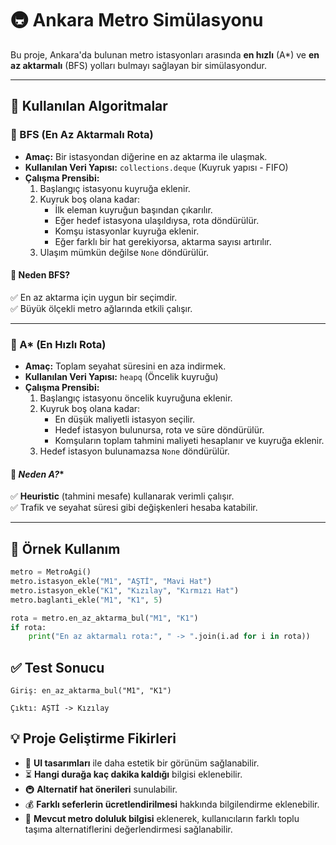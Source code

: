# 🚇 Ankara Metro Simülasyonu

Bu proje, Ankara'da bulunan metro istasyonları arasında **en hızlı** (A*) ve **en az aktarmalı** (BFS) yolları bulmayı sağlayan bir simülasyondur.

---

## 📌 Kullanılan Algoritmalar

### 🔹 BFS (En Az Aktarmalı Rota)
- **Amaç:** Bir istasyondan diğerine en az aktarma ile ulaşmak.
- **Kullanılan Veri Yapısı:** `collections.deque` (Kuyruk yapısı - FIFO)
- **Çalışma Prensibi:**
  1. Başlangıç istasyonu kuyruğa eklenir.
  2. Kuyruk boş olana kadar:
     - İlk eleman kuyruğun başından çıkarılır.
     - Eğer hedef istasyona ulaşıldıysa, rota döndürülür.
     - Komşu istasyonlar kuyruğa eklenir.
     - Eğer farklı bir hat gerekiyorsa, aktarma sayısı artırılır.
  3. Ulaşım mümkün değilse `None` döndürülür.

#### 📍 **Neden BFS?**
✅ En az aktarma için uygun bir seçimdir.  
✅ Büyük ölçekli metro ağlarında etkili çalışır.

---

### 🔹 A* (En Hızlı Rota)
- **Amaç:** Toplam seyahat süresini en aza indirmek.
- **Kullanılan Veri Yapısı:** `heapq` (Öncelik kuyruğu)
- **Çalışma Prensibi:**
  1. Başlangıç istasyonu öncelik kuyruğuna eklenir.
  2. Kuyruk boş olana kadar:
     - En düşük maliyetli istasyon seçilir.
     - Hedef istasyon bulunursa, rota ve süre döndürülür.
     - Komşuların toplam tahmini maliyeti hesaplanır ve kuyruğa eklenir.
  3. Hedef istasyon bulunamazsa `None` döndürülür.

#### 📍 **Neden A*?**
✅ **Heuristic** (tahmini mesafe) kullanarak verimli çalışır.  
✅ Trafik ve seyahat süresi gibi değişkenleri hesaba katabilir.

---

## 🔧 Örnek Kullanım

```python
metro = MetroAgi()
metro.istasyon_ekle("M1", "AŞTİ", "Mavi Hat")
metro.istasyon_ekle("K1", "Kızılay", "Kırmızı Hat")
metro.baglanti_ekle("M1", "K1", 5)

rota = metro.en_az_aktarma_bul("M1", "K1")
if rota:
    print("En az aktarmalı rota:", " -> ".join(i.ad for i in rota))

```

## ✅ Test Sonucu

```plaintext
Giriş: en_az_aktarma_bul("M1", "K1")

Çıktı: AŞTİ -> Kızılay
```

## 💡 Proje Geliştirme Fikirleri

- 🎨 **UI tasarımları** ile daha estetik bir görünüm sağlanabilir.
- ⏳ **Hangi durağa kaç dakika kaldığı** bilgisi eklenebilir.
- 🚇 **Alternatif hat önerileri** sunulabilir.
- 💰 **Farklı seferlerin ücretlendirilmesi** hakkında bilgilendirme eklenebilir.
- 🚦 **Mevcut metro doluluk bilgisi** eklenerek, kullanıcıların farklı toplu taşıma alternatiflerini değerlendirmesi sağlanabilir.
